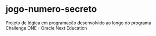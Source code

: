 # jogo-numero-secreto
Projeto de lógica em programação desenvolvido ao longo do programa Challenge ONE - Oracle Next Education
